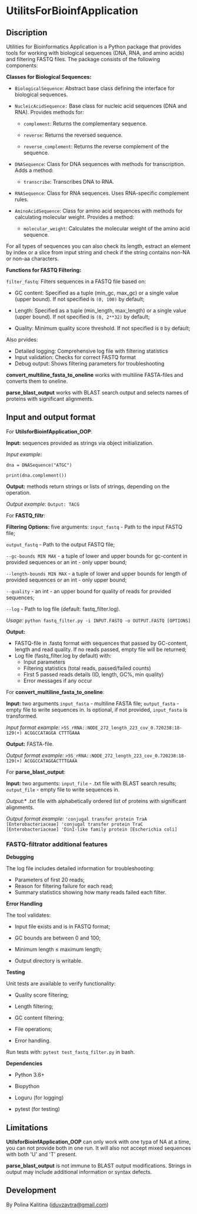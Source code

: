 # UtilitsForBioinfApplication 

## Discription
Utilities for Bioinformatics Application is a Python package that provides tools for working with biological sequences (DNA, RNA, and amino acids) and filtering FASTQ files. The package consists of the following components:

**Classes for Biological Sequences:**

- `BiologicalSequence`: Abstract base class defining the interface for biological sequences.

- `NucleicAcidSequence:` Base class for nucleic acid sequences (DNA and RNA). Provides methods for:

     - `complement`: Returns the complementary sequence.
  
     - `reverse`: Returns the reversed sequence.
  
     - `reverse_complement`: Returns the reverse complement of the sequence.

- `DNASequence`: Class for DNA sequences with methods for transcription. Adds a method:

     - `transcribe`: Transcribes DNA to RNA.

- `RNASequence`: Class for RNA sequences. Uses RNA-specific complement rules.

- `AminoAcidSequence`: Class for amino acid sequences with methods for calculating molecular weight. Provides a method:

     - `molecular_weight`: Calculates the molecular weight of the amino acid sequence.
      
For all types of sequences you can also check its length, estract an element by index or a slice from input string and check if the string contains non-NA or non-aa characters.

**Functions for FASTQ Filtering:**

`filter_fastq`: Filters sequences in a FASTQ file based on:

   - GC content: Specified as a tuple (min_gc, max_gc) or a single value (upper bound). If not specified is `(0, 100)` by default;

   - Length: Specified as a tuple (min_length, max_length) or a single value (upper bound). If not specified is `(0, 2**32)` by default;

   - Quality: Minimum quality score threshold. If not specified is `0` by default;

Also prvides:

 - Detailed logging: Comprehensive log file with filtering statistics
 - Input validation: Checks for correct FASTQ format
 - Debug output: Shows filtering parameters for troubleshooting

**convert_multiline_fasta_to_oneline** works with multiline FASTA-files and converts them to oneline.

**parse_blast_output** works with BLAST search output and selects names of proteins with significant alignments.

## Input and output format

For **UtilsforBioinfApplication_OOP**:

**Input:** sequences provided as strings via object initialization.

*Input example:* 

`dna = DNASequence("ATGC")`

`print(dna.complement())`

**Output:** methods return strings or lists of strings, depending on the operation.

*Output example:* `Output: TACG` 

For **FASTQ_filtr**:

**Filtering Options:** five arguments:
`input_fastq` -  Path to the input FASTQ file;

`output_fastq` - Path to the output FASTQ file;

`--gc-bounds MIN MAX` - a tuple of lower and upper bounds for gc-content in provided sequences or an int - only upper bound;

`--length-bounds MIN MAX` - a tuple of lower and upper bounds for length of provided sequences or an int - only upper bound;

`--quality` - an int - an upper bound for quality of reads for provided sequences;

`--log` - Path to log file (default: fastq_filter.log).

*Usage:* `python fastq_filter.py -i INPUT.FASTQ -o OUTPUT.FASTQ [OPTIONS]`

**Output:** 
- FASTQ-file in .fastq format with sequences that passed by GC-content, length and read quality. If no reads passed, empty file will be returned;
- Log file (fastq_filter.log by default) with:
     - Input parameters
     - Filtering statistics (total reads, passed/failed counts)
     - First 5 passed reads details (ID, length, GC%, min quality)
     - Error messages if any occur

For **convert_multiline_fasta_to_oneline**:

**Input:** two arguments
`input_fasta` - multiline FASTA file;
`output_fasta` - empty file to write sequences in. Is optional, if not provided, `input_fasta` is transformed.

*Input format example:*
`>5S_rRNA::NODE_272_length_223_cov_0.720238:18-129(+)
ACGGCCATAGGA
CTTTGAAA`

**Output:** FASTA-file.

*Output format example:* 
`>5S_rRNA::NODE_272_length_223_cov_0.720238:18-129(+)
ACGGCCATAGGACTTTGAAA`

For **parse_blast_output**:

**Input:** two arguments:
`input_file` - .txt file with BLAST search results;
`output_file` - empty file to write sequences in.

*Output:** .txt file with alphabetically ordered list of proteins with significant alignments.

*Output format example:* 
`'conjugal transfer protein TraA [Enterobacteriaceae]
 'conjugal transfer protein TraC [Enterobacteriaceae]
 'DinI-like family protein [Escherichia coli]`

### FASTQ-filtrator additional features

**Debugging**

The log file includes detailed information for troubleshooting:

 - Parameters of first 20 reads;
 - Reason for filtering failure for each read;
 - Summary statistics showing how many reads failed each filter.

**Error Handling**

The tool validates:

 - Input file exists and is in FASTQ format;

 - GC bounds are between 0 and 100;

 - Minimum length ≤ maximum length;

 - Output directory is writable.

**Testing**

Unit tests are available to verify functionality:

  - Quality score filtering;

  - Length filtering;

  - GC content filtering;

  - File operations;

  - Error handling.

Run tests with: `pytest test_fastq_filter.py` in bash.

**Dependencies**

  - Python 3.6+

  - Biopython

  - Loguru (for logging)

  - pytest (for testing)




## Limitations
**UtilsforBioinfApplication_OOP** can only work with one typa of NA at a time, you can not provide both in one run. It will also not accept mixed sequences with both 'U' and 'T' present.

**parse_blast_output** is not immune to BLAST output modifications. Strings in output may include additional information or syntax defects.

## Development
By Polina Kalitina (iduvzavtra@gmail.com)

